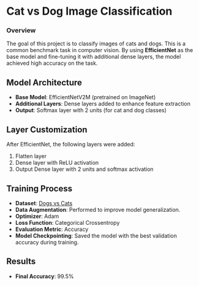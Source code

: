 # Cat vs Dog Image Classification


### Overview

The goal of this project is to classify images of cats and dogs. This is a common benchmark task in computer vision. By using **EfficientNet** as the base model and fine-tuning it with additional dense layers, the model achieved high accuracy on the task.

## Model Architecture

- **Base Model**: EfficientNetV2M (pretrained on ImageNet)
- **Additional Layers**: Dense layers added to enhance feature extraction
- **Output**: Softmax layer with 2 units (for cat and dog classes)

## Layer Customization

After EfficientNet, the following layers were added:

1. Flatten layer
2. Dense layer with ReLU activation
4. Output Dense layer with 2 units and softmax activation

## Training Process

- **Dataset**: [Dogs vs Cats](https://www.kaggle.com/datasets/salader/dogs-vs-cats)
- **Data Augmentation**: Performed to improve model generalization.
- **Optimizer**: Adam
- **Loss Function**: Categorical Crossentropy
- **Evaluation Metric**: Accuracy
- **Model Checkpointing**: Saved the model with the best validation accuracy during training.

## Results

- **Final Accuracy**: 99.5%
